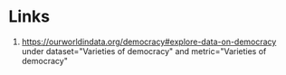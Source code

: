 # Links

1. https://ourworldindata.org/democracy#explore-data-on-democracy under dataset="Varieties of democracy" and metric="Varieties of democracy"

